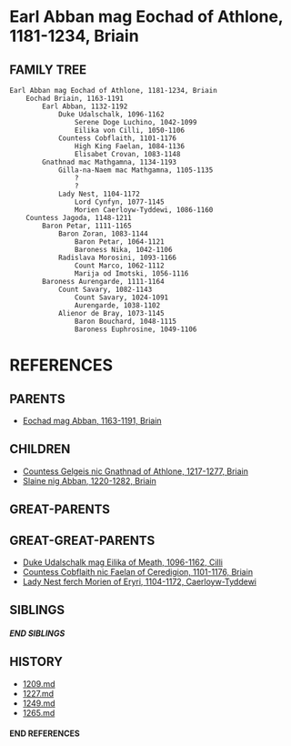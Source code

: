 # Earl Abban mag Eochad of Athlone, 1181-1234, Briain

## FAMILY TREE 
```
Earl Abban mag Eochad of Athlone, 1181-1234, Briain
    Eochad Briain, 1163-1191
        Earl Abban, 1132-1192
            Duke Udalschalk, 1096-1162
                Serene Doge Luchino, 1042-1099
                Eilika von Cilli, 1050-1106
            Countess Cobflaith, 1101-1176
                High King Faelan, 1084-1136
                Elisabet Crovan, 1083-1148
        Gnathnad mac Mathgamna, 1134-1193
            Gilla-na-Naem mac Mathgamna, 1105-1135
                ?
                ?
            Lady Nest, 1104-1172
                Lord Cynfyn, 1077-1145
                Morien Caerloyw-Tyddewi, 1086-1160
    Countess Jagoda, 1148-1211
        Baron Petar, 1111-1165
            Baron Zoran, 1083-1144
                Baron Petar, 1064-1121
                Baroness Nika, 1042-1106
            Radislava Morosini, 1093-1166
                Count Marco, 1062-1112
                Marija od Imotski, 1056-1116
        Baroness Aurengarde, 1111-1164
            Count Savary, 1082-1143
                Count Savary, 1024-1091
                Aurengarde, 1038-1102
            Alienor de Bray, 1073-1145
                Baron Bouchard, 1048-1115
                Baroness Euphrosine, 1049-1106
```


# REFERENCES

## PARENTS 
* [Eochad mag Abban, 1163-1191, Briain](eochad_mag_abban_1163.md)

## CHILDREN 
* [Countess Gelgeis nic Gnathnad of Athlone, 1217-1277, Briain](gelgeis_nic_gnathnad_1217.md)
* [Slaine nig Abban, 1220-1282, Briain](slaine_nig_abban_1220.md)


## GREAT-PARENTS 


## GREAT-GREAT-PARENTS 
* [Duke Udalschalk mag Eilika of Meath, 1096-1162, Cilli](udalschalk_mag_eilika_1096.md)
* [Countess Cobflaith nic Faelan of Ceredigion, 1101-1176, Briain](cobflaith_nic_faelan_1101.md)
* [Lady Nest ferch Morien of Eryri, 1104-1172, Caerloyw-Tyddewi](nest_ferch_morien_1104.md)

## SIBLINGS

##### END SIBLINGS  
## HISTORY
* [1209.md](../h/1209.md)
* [1227.md](../h/1227.md)
* [1249.md](../h/1249.md)
* [1265.md](../h/1265.md)

#### END REFERENCES
